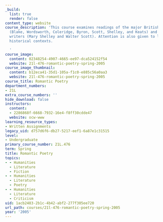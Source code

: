 ```yaml
---
_build:
  list: true
  render: false
content_type: website
course_description: 'This course examines readings of the major British Romantic poets
  (Blake, Wordsworth, Coleridge, Byron, Scott, Shelley, and Keats) and important fiction
  writers (Mary Shelley and Walter Scott). Attention is also given to literary and
  historical contexts.

  '
course_image:
  content: 02348254-4907-4665-ee97-dca524152f54
  website: 21l-476-romantic-poetry-spring-2005
course_image_thumbnail:
  content: b12eca41-35d1-105a-f1c0-e885c56a0aa3
  website: 21l-476-romantic-poetry-spring-2005
course_title: Romantic Poetry
department_numbers:
- 21L
extra_course_numbers: ''
hide_download: false
instructors:
  content:
  - 2286868f-6668-7932-16e4-f8ff30cdde47
  website: ocw-www
learning_resource_types:
- Written Assignments
legacy_uid: d757d6f6-db27-5217-eef1-6a87e1c31515
level:
- Undergraduate
primary_course_number: 21L.476
term: Spring
title: Romantic Poetry
topics:
- - Humanities
  - Literature
  - Fiction
- - Humanities
  - Literature
  - Poetry
- - Humanities
  - Literature
  - Criticism
uid: 1acb2483-2b1c-4b42-abf2-277f305ee720
url_path: courses/21l-476-romantic-poetry-spring-2005
year: '2005'
---
```

